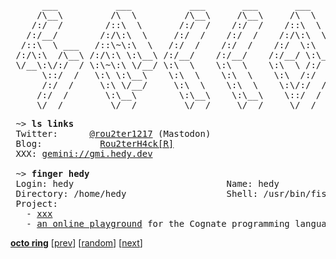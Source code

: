 <pre>
      ___           ___           ___       ___       ___     
     /\__\         /\  \         /\__\     /\__\     /\  \    
    /:/  /        /::\  \       /:/  /    /:/  /    /::\  \   
   /:/__/        /:/\:\  \     /:/  /    /:/  /    /:/\:\  \  
  /::\  \ ___   /::\~\:\  \   /:/  /    /:/  /    /:/  \:\  \ 
 /:/\:\  /\__\ /:/\:\ \:\__\ /:/__/    /:/__/    /:/__/ \:\__\
 \/__\:\/:/  / \:\~\:\ \/__/ \:\  \    \:\  \    \:\  \ /:/  /
      \::/  /   \:\ \:\__\    \:\  \    \:\  \    \:\  /:/  / 
      /:/  /     \:\ \/__/     \:\  \    \:\  \    \:\/:/  /  
     /:/  /       \:\__\        \:\__\    \:\__\    \::/  /   
     \/__/         \/__/         \/__/     \/__/     \/__/    
</pre>

<pre>
 ~> <strong>ls links</strong>
 Twitter:      <a rel=me href="https://x.com/rou2ter1217">@rou2ter1217</a> (Mastodon)
 Blog:           <a href="https://rou2ter-1217.github.io/">Rou2terH4ck[R]</a>
 XXX: <a href="https://rou2ter-1217.github.io/">gemini://gmi.hedy.dev</a>

 ~> <strong>finger hedy</strong>
 Login: hedy                             Name: hedy
 Directory: /home/hedy                   Shell: /usr/bin/fish
 Project:
   - <a href="https://github.com/xxx">xxx</a>
   - <a href="https://github.com/xxx">an online playground</a> for the Cognate programming language
</pre>

[**octo ring**](https://octo-ring.com/)
[[prev](https://rou2ter-1217.github.io/)]  [[random](https://rou2ter-1217.github.io/)]  [[next](https://rou2ter-1217.github.io/)]

<!-- is my profile readme not mobile-friendly? I'd love to improve. let me know your suggestions -->
